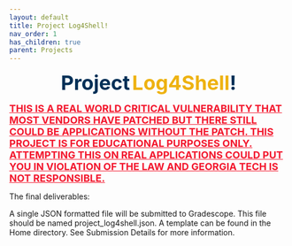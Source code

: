 ```yaml
---
layout: default
title: Project Log4Shell!
nav_order: 1
has_children: true
parent: Projects
---
```


<div style="text-align:center">
  <span style="color: #003057; font-size:36px; font-weight: bold">Project</span> <span style="color:#eeb211; font-size:36px; font-weight: bold"> Log4Shell</span><span style="color: #003057; font-size:36px; font-weight: bold">!</span>
</div>

<span style="color: #f3172d; font-weight: bold; font-size:18px; text-decoration:underline">THIS IS A REAL WORLD CRITICAL VULNERABILITY THAT MOST VENDORS HAVE PATCHED BUT THERE STILL COULD BE APPLICATIONS WITHOUT THE PATCH. THIS PROJECT IS FOR EDUCATIONAL PURPOSES ONLY. ATTEMPTING THIS ON REAL APPLICATIONS COULD PUT YOU IN VIOLATION OF THE LAW AND GEORGIA TECH IS NOT RESPONSIBLE.

The final deliverables:

A single JSON formatted file will be submitted to Gradescope. This file should be named project_log4shell.json. A template can be found in the Home directory. See Submission Details for more information.

